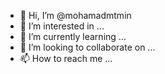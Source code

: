 - 👋 Hi, I’m @mohamadmtmin
- 👀 I’m interested in ...
- 🌱 I’m currently learning ...
- 💞️ I’m looking to collaborate on ...
- 📫 How to reach me ...

<!---
mohamadmtmin/mohamadmtmin is a ✨ special ✨ repository because its `README.md` (this file) appears on your GitHub profile.
You can click the Preview link to take a look at your changes.
--->

